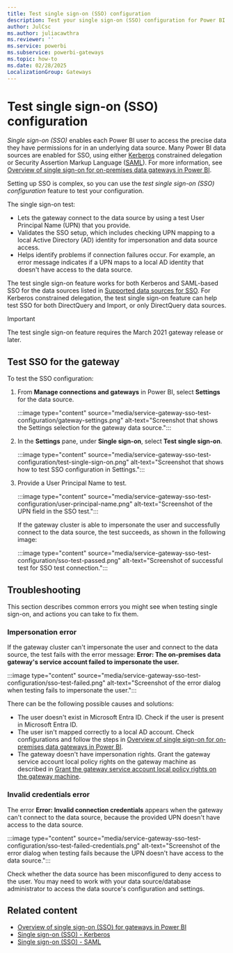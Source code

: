 ```yaml
---
title: Test single sign-on (SSO) configuration
description: Test your single sign-on (SSO) configuration for Power BI gateways.
author: JulCsc
ms.author: juliacawthra
ms.reviewer: ''
ms.service: powerbi
ms.subservice: powerbi-gateways
ms.topic: how-to
ms.date: 02/28/2025
LocalizationGroup: Gateways
---
```


# Test single sign-on (SSO) configuration

*Single sign-on (SSO)* enables each Power BI user to access the precise data they have permissions for in an underlying data source. Many Power BI data sources are enabled for SSO, using either [Kerberos](service-gateway-sso-kerberos.md) constrained delegation or Security Assertion Markup Language ([SAML](service-gateway-sso-saml.md)). For more information, see [Overview of single sign-on for on-premises data gateways in Power BI](service-gateway-sso-overview.md).

Setting up SSO is complex, so you can use the *test single sign-on (SSO) configuration* feature to test your configuration.

The single sign-on test:

- Lets the gateway connect to the data source by using a test User Principal Name (UPN) that you provide.
- Validates the SSO setup, which includes checking UPN mapping to a local Active Directory (AD) identity for impersonation and data source access.
- Helps identify problems if connection failures occur. For example, an error message indicates if a UPN maps to a local AD identity that doesn't have access to the data source.

The test single sign-on feature works for both Kerberos and SAML-based SSO for the data sources listed in [Supported data sources for SSO](service-gateway-sso-overview.md#supported-data-sources-for-sso). For Kerberos constrained delegation, the test single sign-on feature can help test SSO for both DirectQuery and Import, or only DirectQuery data sources.

> [!IMPORTANT]
> The test single sign-on feature requires the March 2021 gateway release or later.

## Test SSO for the gateway

To test the SSO configuration:

1. From **Manage connections and gateways** in Power BI, select **Settings** for the data source.

   :::image type="content" source="media/service-gateway-sso-test-configuration/gateway-settings.png" alt-text="Screenshot that shows the Settings selection for the gateway data source.":::
   
2. In the **Settings** pane, under **Single sign-on**, select **Test single sign-on**.

   :::image type="content" source="media/service-gateway-sso-test-configuration/test-single-sign-on.png" alt-text="Screenshot that shows how to test SSO configuration in Settings.":::

3. Provide a User Principal Name to test.

   :::image type="content" source="media/service-gateway-sso-test-configuration/user-principal-name.png" alt-text="Screenshot of the UPN field in the SSO test.":::

   If the gateway cluster is able to impersonate the user and successfully connect to the data source, the test succeeds, as shown in the following image:

   :::image type="content" source="media/service-gateway-sso-test-configuration/sso-test-passed.png" alt-text="Screenshot of successful test for SSO test connection.":::

## Troubleshooting

This section describes common errors you might see when testing single sign-on, and actions you can take to fix them.

### Impersonation error

If the gateway cluster can't impersonate the user and connect to the data source, the test fails with the error message: **Error: The on-premises data gateway's service account failed to impersonate the user.**

:::image type="content" source="media/service-gateway-sso-test-configuration/sso-test-failed.png" alt-text="Screenshot of the error dialog when testing fails to impersonate the user.":::

There can be the following possible causes and solutions:

- The user doesn't exist in Microsoft Entra ID. Check if the user is present in Microsoft Entra ID.
- The user isn't mapped correctly to a local AD account. Check configurations and follow the steps in [Overview of single sign-on for on-premises data gateways in Power BI](service-gateway-sso-overview.md).
- The gateway doesn't have impersonation rights. Grant the gateway service account local policy rights on the gateway machine as described in [Grant the gateway service account local policy rights on the gateway machine](service-gateway-sso-kerberos.md#step-6-grant-the-gateway-service-account-local-policy-rights-on-the-gateway-machine).

### Invalid credentials error

The error **Error: Invalid connection credentials** appears when the gateway can't connect to the data source, because the provided UPN doesn't have access to the data source.

:::image type="content" source="media/service-gateway-sso-test-configuration/sso-test-failed-credentials.png" alt-text="Screenshot of the error dialog when testing fails because the UPN doesn't have access to the data source.":::

Check whether the data source has been misconfigured to deny access to the user. You may need to work with your data source/database administrator to access the data source's configuration and settings.

## Related content

- [Overview of single sign-on (SSO) for gateways in Power BI](service-gateway-sso-overview.md)
- [Single sign-on (SSO) - Kerberos](service-gateway-sso-kerberos.md)
- [Single sign-on (SSO) - SAML](service-gateway-sso-saml.md)
